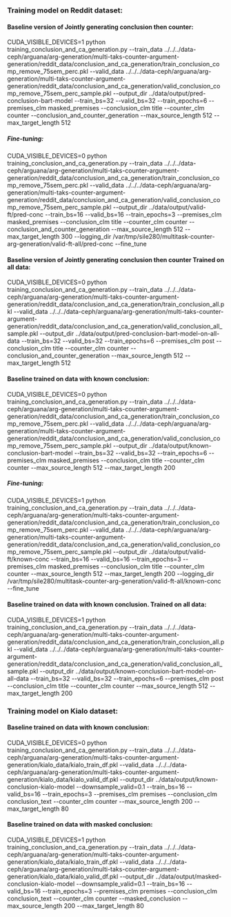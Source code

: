### Training model on Reddit dataset:

#### Baseline version of Jointly generating conclusion then counter:
CUDA_VISIBLE_DEVICES=1 python training_conclusion_and_ca_generation.py --train_data ../../../data-ceph/arguana/arg-generation/multi-taks-counter-argument-generation/reddit_data/conclusion_and_ca_generation/train_conclusion_comp_remove_75sem_perc.pkl --valid_data ../../../data-ceph/arguana/arg-generation/multi-taks-counter-argument-generation/reddit_data/conclusion_and_ca_generation/valid_conclusion_comp_remove_75sem_perc_sample.pkl --output_dir ../data/output/pred-conclusion-bart-model --train_bs=32 --valid_bs=32 --train_epochs=6 --premises_clm masked_premises --conclusion_clm title --counter_clm counter --conclusion_and_counter_generation --max_source_length 512 --max_target_length 512

##### Fine-tuning:
CUDA_VISIBLE_DEVICES=0 python training_conclusion_and_ca_generation.py --train_data ../../../data-ceph/arguana/arg-generation/multi-taks-counter-argument-generation/reddit_data/conclusion_and_ca_generation/train_conclusion_comp_remove_75sem_perc.pkl --valid_data ../../../data-ceph/arguana/arg-generation/multi-taks-counter-argument-generation/reddit_data/conclusion_and_ca_generation/valid_conclusion_comp_remove_75sem_perc_sample.pkl --output_dir ../data/output/valid-ft/pred-conc --train_bs=16 --valid_bs=16 --train_epochs=3 --premises_clm masked_premises --conclusion_clm title --counter_clm counter --conclusion_and_counter_generation --max_source_length 512 --max_target_length 300 --logging_dir /var/tmp/sile280/multitask-counter-arg-generation/valid-ft-all/pred-conc --fine_tune


#### Baseline version of Jointly generating conclusion then counter Trained on all data:
CUDA_VISIBLE_DEVICES=0 python training_conclusion_and_ca_generation.py --train_data ../../../data-ceph/arguana/arg-generation/multi-taks-counter-argument-generation/reddit_data/conclusion_and_ca_generation/train_conclusion_all.pkl --valid_data ../../../data-ceph/arguana/arg-generation/multi-taks-counter-argument-generation/reddit_data/conclusion_and_ca_generation/valid_conclusion_all_sample.pkl --output_dir ../data/output/pred-conclusion-bart-model-on-all-data --train_bs=32 --valid_bs=32 --train_epochs=6 --premises_clm post --conclusion_clm title --counter_clm counter --conclusion_and_counter_generation --max_source_length 512 --max_target_length 512


#### Baseline trained on data with known conclusion:
CUDA_VISIBLE_DEVICES=0 python training_conclusion_and_ca_generation.py --train_data ../../../data-ceph/arguana/arg-generation/multi-taks-counter-argument-generation/reddit_data/conclusion_and_ca_generation/train_conclusion_comp_remove_75sem_perc.pkl --valid_data ../../../data-ceph/arguana/arg-generation/multi-taks-counter-argument-generation/reddit_data/conclusion_and_ca_generation/valid_conclusion_comp_remove_75sem_perc_sample.pkl --output_dir ../data/output/known-conclusion-bart-model --train_bs=32 --valid_bs=32 --train_epochs=6 --premises_clm masked_premises --conclusion_clm title --counter_clm counter --max_source_length 512 --max_target_length 200

##### Fine-tuning:
CUDA_VISIBLE_DEVICES=1 python training_conclusion_and_ca_generation.py --train_data ../../../data-ceph/arguana/arg-generation/multi-taks-counter-argument-generation/reddit_data/conclusion_and_ca_generation/train_conclusion_comp_remove_75sem_perc.pkl --valid_data ../../../data-ceph/arguana/arg-generation/multi-taks-counter-argument-generation/reddit_data/conclusion_and_ca_generation/valid_conclusion_comp_remove_75sem_perc_sample.pkl --output_dir ../data/output/valid-ft/known-conc --train_bs=16 --valid_bs=16 --train_epochs=3 --premises_clm masked_premises --conclusion_clm title --counter_clm counter --max_source_length 512 --max_target_length 200 --logging_dir /var/tmp/sile280/multitask-counter-arg-generation/valid-ft-all/known-conc --fine_tune


#### Baseline trained on data with known conclusion. Trained on all data:
CUDA_VISIBLE_DEVICES=1 python training_conclusion_and_ca_generation.py --train_data ../../../data-ceph/arguana/arg-generation/multi-taks-counter-argument-generation/reddit_data/conclusion_and_ca_generation/train_conclusion_all.pkl --valid_data ../../../data-ceph/arguana/arg-generation/multi-taks-counter-argument-generation/reddit_data/conclusion_and_ca_generation/valid_conclusion_all_sample.pkl --output_dir ../data/output/known-conclusion-bart-model-on-all-data --train_bs=32 --valid_bs=32 --train_epochs=6 --premises_clm post --conclusion_clm title --counter_clm counter --max_source_length 512 --max_target_length 200




### Training model on Kialo dataset:

#### Baseline trained on data with known conclusion:
CUDA_VISIBLE_DEVICES=0 python training_conclusion_and_ca_generation.py --train_data ../../../data-ceph/arguana/arg-generation/multi-taks-counter-argument-generation/kialo_data/kialo_train_df.pkl --valid_data ../../../data-ceph/arguana/arg-generation/multi-taks-counter-argument-generation/kialo_data/kialo_valid_df.pkl --output_dir ../data/output/known-conclusion-kialo-model --downsample_valid=0.1 --train_bs=16 --valid_bs=16 --train_epochs=3 --premises_clm premises --conclusion_clm conclusion_text --counter_clm counter --max_source_length 200 --max_target_length 80

#### Baseline trained on data with masked conclusion:
CUDA_VISIBLE_DEVICES=1 python training_conclusion_and_ca_generation.py --train_data ../../../data-ceph/arguana/arg-generation/multi-taks-counter-argument-generation/kialo_data/kialo_train_df.pkl --valid_data ../../../data-ceph/arguana/arg-generation/multi-taks-counter-argument-generation/kialo_data/kialo_valid_df.pkl --output_dir ../data/output/masked-conclusion-kialo-model --downsample_valid=0.1 --train_bs=16 --valid_bs=16 --train_epochs=3 --premises_clm premises --conclusion_clm conclusion_text --counter_clm counter --masked_conclusion --max_source_length 200 --max_target_length 80



